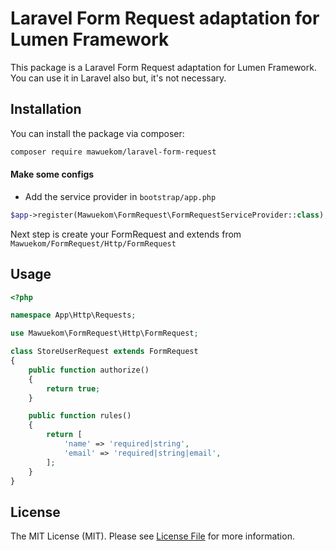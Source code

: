# Laravel Form Request adaptation for Lumen Framework

This package is a Laravel Form Request adaptation for Lumen Framework.
You can use it in Laravel also but, it's not necessary.

## Installation

You can install the package via composer:

```bash
composer require mawuekom/laravel-form-request
```

#### Make some configs

- Add the service provider in `bootstrap/app.php`

```php
$app->register(Mawuekom\FormRequest\FormRequestServiceProvider::class);
```

Next step is create your FormRequest and extends from `Mawuekom/FormRequest/Http/FormRequest`

## Usage

```php
<?php

namespace App\Http\Requests;

use Mawuekom\FormRequest\Http\FormRequest;

class StoreUserRequest extends FormRequest
{
	public function authorize()
	{
		return true;
	}

	public function rules()
	{
		return [
			'name' => 'required|string',
			'email' => 'required|string|email',
		];
	}
}

```

## License

The MIT License (MIT). Please see [License File](LICENSE.md) for more information.
